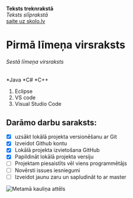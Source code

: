 **Teksts treknrakstā** <br>
*Teksts slīprakstā* <br>
[saite uz skolo.lv](https://skolo.lv) <br>

# Pirmā līmeņa virsraksts
###### Sestā līmeņa virsraksts

*Java
*C#
*C++

1. Eclipse
2. VS code
3. Visual Studio Code

## Darāmo darbu saraksts:
- [x] uzsākt lokālā projekta versionēšanu ar Git
- [x] Izveidot Github kontu
- [x] Lokālā projekta izvietošana GitHub
- [x] Papildināt lokālā projekta versiju
- [ ] Projektam piesaistīts vēl viens programmētājs
- [ ] Novērsti issues iesniegumi
- [ ] Izveidot jaunu zaru un sapludināt to ar master

![Metamā kauliņa attēls](https://pngimg.com/uploads/dice/dice_PNG109.png)
